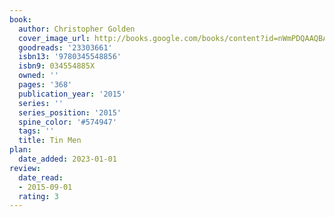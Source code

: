 ```yaml
---
book:
  author: Christopher Golden
  cover_image_url: http://books.google.com/books/content?id=nWmPDQAAQBAJ&printsec=frontcover&img=1&zoom=1&edge=curl&source=gbs_api
  goodreads: '23303661'
  isbn13: '9780345548856'
  isbn9: 034554885X
  owned: ''
  pages: '368'
  publication_year: '2015'
  series: ''
  series_position: '2015'
  spine_color: '#574947'
  tags: ''
  title: Tin Men
plan:
  date_added: 2023-01-01
review:
  date_read:
  - 2015-09-01
  rating: 3
---
```

